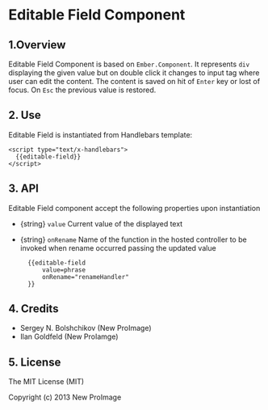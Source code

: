 # Editable Field Component

## 1.Overview
Editable Field Component is based on `Ember.Component`. It represents `div` displaying the given value but on double
click it changes to input tag where user can edit the content. The content is saved on hit of `Enter` key or lost of focus.
On `Esc` the previous value is restored.

## 2. Use
Editable Field is instantiated from Handlebars template:

    <script type="text/x-handlebars">
      {{editable-field}}
    </script>

## 3. API
Editable Field component accept the following properties upon instantiation

* {string}  `value`     Current value of the displayed text
* {string}  `onRename`  Name of the function in the hosted controller to be invoked when rename occurred passing the updated value


        {{editable-field
            value=phrase
            onRename="renameHandler"
        }}
        

## 4. Credits

* Sergey N. Bolshchikov (New ProImage)
* Ilan Goldfeld (New ProIamge)

## 5. License
The MIT License (MIT)

Copyright (c) 2013 New ProImage
